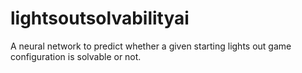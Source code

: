 # lightsoutsolvabilityai
A neural network to predict whether a given starting lights out game configuration is solvable or not.
